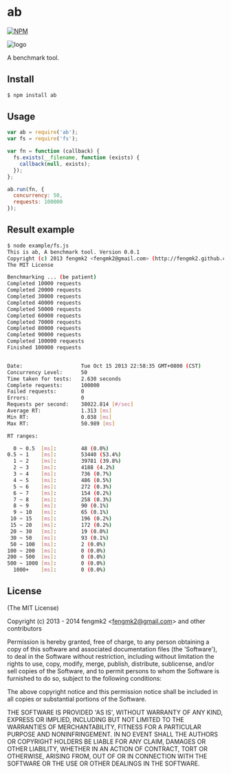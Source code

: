 ab
=======

[![NPM](https://nodei.co/npm/ab.png?downloads=true&stars=true)](https://nodei.co/npm/ab/)

![logo](https://raw.github.com/node-modules/ab/master/logo.png)

A benchmark tool.

## Install

```bash
$ npm install ab
```

## Usage

```js
var ab = require('ab');
var fs = require('fs');

var fn = function (callback) {
  fs.exists(__filename, function (exists) {
    callback(null, exists);
  });
};

ab.run(fn, {
  concurrency: 50,
  requests: 100000
});
```

## Result example

```bash
$ node example/fs.js
This is ab, A benchmark tool. Version 0.0.1
Copyright (c) 2013 fengmk2 <fengmk2@gmail.com> (http://fengmk2.github.com)
The MIT License

Benchmarking ... (be patient)
Completed 10000 requests
Completed 20000 requests
Completed 30000 requests
Completed 40000 requests
Completed 50000 requests
Completed 60000 requests
Completed 70000 requests
Completed 80000 requests
Completed 90000 requests
Completed 100000 requests
Finished 100000 requests


Date:                   Tue Oct 15 2013 22:58:35 GMT+0800 (CST)
Concurrency Level:      50
Time taken for tests:   2.630 seconds
Complete requests:      100000
Failed requests:        0
Errors:                 0
Requests per second:    38022.814 [#/sec]
Average RT:             1.313 [ms]
Min RT:                 0.038 [ms]
Max RT:                 50.989 [ms]

RT ranges:

  0 ~ 0.5  [ms]:        48 (0.0%)
0.5 ~ 1    [ms]:        53440 (53.4%)
  1 ~ 2    [ms]:        39781 (39.8%)
  2 ~ 3    [ms]:        4188 (4.2%)
  3 ~ 4    [ms]:        736 (0.7%)
  4 ~ 5    [ms]:        486 (0.5%)
  5 ~ 6    [ms]:        272 (0.3%)
  6 ~ 7    [ms]:        154 (0.2%)
  7 ~ 8    [ms]:        258 (0.3%)
  8 ~ 9    [ms]:        90 (0.1%)
  9 ~ 10   [ms]:        65 (0.1%)
 10 ~ 15   [ms]:        196 (0.2%)
 15 ~ 20   [ms]:        172 (0.2%)
 20 ~ 30   [ms]:        19 (0.0%)
 30 ~ 50   [ms]:        93 (0.1%)
 50 ~ 100  [ms]:        2 (0.0%)
100 ~ 200  [ms]:        0 (0.0%)
200 ~ 500  [ms]:        0 (0.0%)
500 ~ 1000 [ms]:        0 (0.0%)
  1000+    [ms]:        0 (0.0%)
```

## License

(The MIT License)

Copyright (c) 2013 - 2014 fengmk2 &lt;fengmk2@gmail.com&gt; and other contributors

Permission is hereby granted, free of charge, to any person obtaining
a copy of this software and associated documentation files (the
'Software'), to deal in the Software without restriction, including
without limitation the rights to use, copy, modify, merge, publish,
distribute, sublicense, and/or sell copies of the Software, and to
permit persons to whom the Software is furnished to do so, subject to
the following conditions:

The above copyright notice and this permission notice shall be
included in all copies or substantial portions of the Software.

THE SOFTWARE IS PROVIDED 'AS IS', WITHOUT WARRANTY OF ANY KIND,
EXPRESS OR IMPLIED, INCLUDING BUT NOT LIMITED TO THE WARRANTIES OF
MERCHANTABILITY, FITNESS FOR A PARTICULAR PURPOSE AND NONINFRINGEMENT.
IN NO EVENT SHALL THE AUTHORS OR COPYRIGHT HOLDERS BE LIABLE FOR ANY
CLAIM, DAMAGES OR OTHER LIABILITY, WHETHER IN AN ACTION OF CONTRACT,
TORT OR OTHERWISE, ARISING FROM, OUT OF OR IN CONNECTION WITH THE
SOFTWARE OR THE USE OR OTHER DEALINGS IN THE SOFTWARE.
